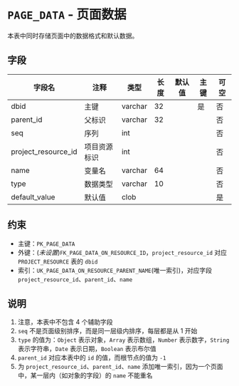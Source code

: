 # `PAGE_DATA` - 页面数据

本表中同时存储页面中的数据格式和默认数据。

## 字段

| 字段名              | 注释         | 类型    | 长度 | 默认值 | 主键 | 可空 |
| ------------------- | ------------ | ------- | ---- | ------ | ---- | ---- |
| dbid                | 主键         | varchar | 32   |        | 是   | 否   |
| parent_id           | 父标识       | varchar | 32   |        |      | 否   |
| seq                 | 序列         | int     |      |        |      | 否   |
| project_resource_id | 项目资源标识 | int     |      |        |      | 否   |
| name                | 变量名       | varchar | 64   |        |      | 否   |
| type                | 数据类型     | varchar | 10   |        |      | 否   |
| default_value       | 默认值       | clob    |      |        |      | 是   |

## 约束

* 主键：`PK_PAGE_DATA`
* 外键：(*未设置*)`FK_PAGE_DATA_ON_RESOURCE_ID`，`project_resource_id` 对应 `PROJECT_RESOURCE` 表的 `dbid`
* 索引：`UK_PAGE_DATA_ON_RESOURCE_PARENT_NAME`(唯一索引)，对应字段 `project_resource_id`、`parent_id`、`name`

## 说明

1. 注意，本表中不包含 4 个辅助字段
2. `seq` 不是页面级别排序，而是同一层级内排序，每层都是从 1 开始
3. `type` 的值为：`Object` 表示对象，`Array` 表示数组，`Number` 表示数字，`String` 表示字符串，`Date` 表示日期，`Boolean` 表示布尔值
4. `parent_id` 对应本表中的 `id` 的值，而根节点的值为 `-1`
5. 为 `project_resource_id`、`parent_id`、`name` 添加唯一索引，因为一个页面中，某一层内（如对象的字段）的 `name` 不能重名
